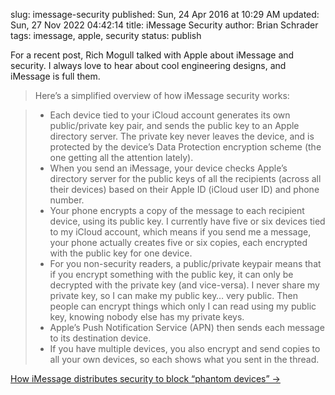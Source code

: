 slug: imessage-security
published: Sun, 24 Apr 2016 at 10:29 AM
updated: Sun, 27 Nov 2022 04:42:14 
title: iMessage Security
author: Brian Schrader
tags: imessage, apple, security
status: publish

For a recent post, Rich Mogull talked with Apple about iMessage and security. I
always love to hear about cool engineering designs, and iMessage is
full them. 

> Here’s a simplified overview of how iMessage security works:

> - Each device tied to your iCloud account generates its own public/private key
pair, and sends the public key to an Apple directory server. The private key
never leaves the device, and is protected by the device’s Data Protection
encryption scheme (the one getting all the attention lately).
> - When you send an iMessage, your device checks Apple’s directory server for the public keys of all the recipients (across all their devices) based on their
Apple ID (iCloud user ID) and phone number.
> - Your phone encrypts a copy of the message to each recipient device, using its
public key. I currently have five or six devices tied to my iCloud account,
which means if you send me a message, your phone actually creates five or six
copies, each encrypted with the public key for one device.
> - For you non-security readers, a public/private keypair means that if you
encrypt something with the public key, it can only be decrypted with the
private key (and vice-versa). I never share my private key, so I can make my
public key… very public. Then people can encrypt things which only I can read
using my public key, knowing nobody else has my private keys.
> - Apple’s Push Notification Service (APN) then sends each message to its
destination device.
> - If you have multiple devices, you also encrypt and send copies to all your own devices, so each shows what you sent in the thread.

[How iMessage distributes security to block “phantom devices”
&#8594;](https://securosis.com/blog/how-imessage-distributes-security-to-block-phantom-devices)
